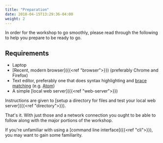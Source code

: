 ```yaml
---
title: "Preparation"
date: 2018-04-15T13:29:36-04:00
weight: 2
---
```


In order for the workshop to go smoothly, please read through the following to help you prepare to be ready to go.

## Requirements

- Laptop
- [Recent, modern browser]({{<ref "browser">}}) (preferably Chrome and Firefox)
- Text editor, preferably one that does syntax highlighting and [brace matching](https://en.wikipedia.org/wiki/Brace_matching) (e.g. [Atom](https://atom.io/))
- A simple [local web server]({{<ref "web-server">}})

Instructions are given to [setup a directory for files and test your local web server]({{<ref "directory">}}).



That's it. With just those and a network connection you ought to be able to follow along with the major portions of the workshop.

If you're unfamiliar with using a [command line interface]({{<ref "cli">}}), you may want to gain some familiarity.

<!-- #backlog:10 If you would like to work on some of the more technical aspects of the workshop, please follow the [bonus setup](bonus-setup.md) instructions. -->
